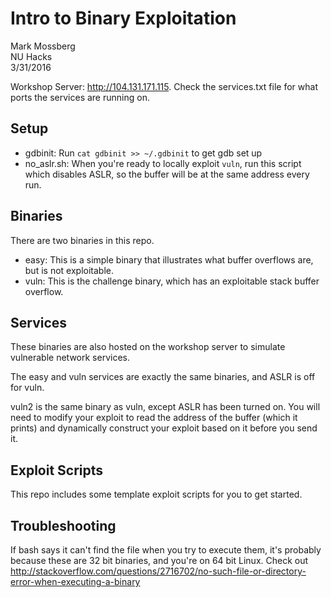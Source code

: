 # Intro to Binary Exploitation

Mark Mossberg  
NU Hacks  
3/31/2016

Workshop Server: http://104.131.171.115. Check the services.txt file for what
ports the services are running on.

## Setup

- gdbinit: Run `cat gdbinit >> ~/.gdbinit` to get gdb set up
- no_aslr.sh: When you're ready to locally exploit `vuln`, run this script
  which disables ASLR, so the buffer will be at the same address every
  run.

## Binaries

There are two binaries in this repo.

- easy: This is a simple binary that illustrates what buffer overflows are,
  but is not exploitable.
- vuln: This is the challenge binary, which has an exploitable stack buffer
  overflow.

## Services

These binaries are also hosted on the workshop server to simulate vulnerable
network services.

The easy and vuln services are exactly the same binaries, and ASLR is off
for vuln.

vuln2 is the same binary as vuln, except ASLR has been turned on. You will
need to modify your exploit to read the address of the buffer (which it
prints) and dynamically construct your exploit based on it before you send
it.

## Exploit Scripts

This repo includes some template exploit scripts for you to get started.

## Troubleshooting

If bash says it can't find the file when you try to execute them, it's
probably because these are 32 bit binaries, and you're on 64 bit Linux.
Check out http://stackoverflow.com/questions/2716702/no-such-file-or-directory-error-when-executing-a-binary


